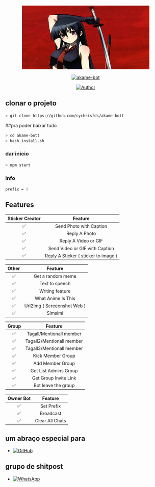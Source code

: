 <p align="center">
<img src="https://github.com/cychrisfds/banners/blob/main/Download%20imagens%20Akame%20Ga%20Matar%2C%20Akame%2C%204k%2C%20Mang%C3%A1%20japon%C3%AAs%2C%20menina%20com%20espada%20besthqwallpapers_com.png" width="400" height="200"/>
</p>
<p align="center">
<a href="#"><img title="akame-bot" src="https://img.shields.io/badge/akame-bot-red?colorA=%23ff0000&colorB=%23017e40&style=for-the-badge"></a>
</p>
<p align="center">
<a href="https://github.com/cychrisfds"><img title="Author" src="https://img.shields.io/badge/Author-cychrisfds-black.svg?style=for-the-badge&logo=github"></a>
</p>

</p>

## clonar o projeto

```bash
> git clone https://github.com/cychrisfds/akame-bott
```

##pra poder baixar tudo

```bash
> cd akame-bott
> bash install.sh
```

### dar inicio
```bash
> npm start
```

### info
```
prefix = !
```

## Features

| Sticker Creator |                Feature           |
| :-----------: | :--------------------------------: |
|       ✅       | Send Photo with Caption          |
|       ✅       | Reply A Photo                    |
|       ✅       | Reply A Video or GIF             |
|       ✅       | Send Video or GIF with Caption   |
|       ✅       | Reply A Sticker ( sticker to image ) |

| Other  |                     Feature                     |
| :------------: | :---------------------------------------------: |
|       ✅        |   Get a random meme             |
|       ✅        |   Text to speech                |
|       ✅        |   Writing feature 				|
|       ✅        |   What Anime Is This 			|
|       ✅        |   Url2Img ( Screeenshot Web )   |
|       ✅        |   Simsimi		                |

| Group  |                     Feature               |
| :-----------: | :--------------------------------: |
|       ✅        |   Tagall/Mentionall member       |
|       ✅        |   Tagall2/Mentionall member       |
|       ✅        |   Tagall3/Mentionall member       |
|       ✅        |   Kick Member Group	             |
|       ✅        |   Add Member Group	             |
|       ✅        |   Get List Admins Group          |
|       ✅        |   Get Group Invite Link          |
|       ✅        |   Bot leave the group            |

| Owner Bot  |                     Feature           |
| :-----------: | :--------------------------------: |
|       ✅        |   Set Prefix                     |
|       ✅        |   Broadcast                      |
|       ✅        |   Clear All Chats                |

## um abraço especial para
* <a href="https://github.com/adiwajshing/Baileys"><img alt="GitHub" src="https://img.shields.io/badge/adiwajshing/Baileys%20-%23121011.svg?&style=for-the-badge&logo=github&logoColor=white"/></a>

## grupo de shitpost
* <a href="https://chat.whatsapp.com/HQpahugH3jNElCei3mCAUT"><img alt="WhatsApp" src="https://img.shields.io/badge/WhatsApp%20Group-25D366?style=for-the-badge&logo=whatsapp&logoColor=white"/></a>

